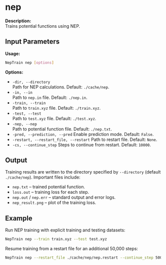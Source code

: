 # nep
**Description:**  
Trains potential functions using NEP.
## Input Parameters

**Usage:**  
```bash
NepTrain nep [options]
```

**Options:**  
- `-dir, --directory`  
  Path for NEP calculations. Default: `./cache/nep`.
- `-in, --in`  
  Path to `nep.in` file. Default: `./nep.in`.
- `-train, --train`  
  Path to `train.xyz` file. Default: `./train.xyz`.
- `-test, --test`  
  Path to `test.xyz` file. Default: `./test.xyz`.
- `-nep, --nep`  
  Path to potential function file. Default: `./nep.txt`.
- `-pred, --prediction, --pred`
  Enable prediction mode. Default: `False`.
- `-restart, --restart_file, --restart`
  Path to restart file. Default: `None`.
- `-cs, --continue_step`
  Steps to continue from restart. Default: `10000`.
## Output
Training results are written to the directory specified by `--directory`
(default `./cache/nep`). Important files include:

- `nep.txt` – trained potential function.
- `loss.out` – training loss for each step.
- `nep.out` / `nep.err` – standard output and error logs.
- `nep_result.png` – plot of the training loss.

## Example
Run NEP training with explicit training and testing datasets:

```bash
NepTrain nep --train train.xyz --test test.xyz
```

Resume training from a restart file for an additional 50,000 steps:

```bash
NepTrain nep --restart_file ./cache/nep/nep.restart --continue_step 50000
```
